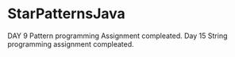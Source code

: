 # StarPatternsJava
DAY 9 Pattern programming Assignment compleated.
Day 15 String programming assignment compleated.
